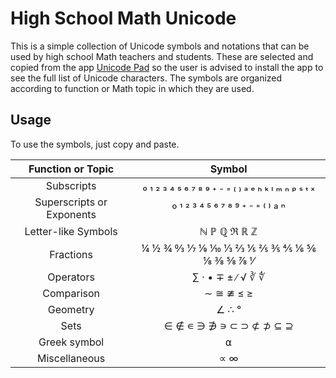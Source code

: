 # High School Math Unicode
This is a simple collection of Unicode symbols and notations that can be used by high school Math teachers and students. These are selected and copied from the app [Unicode Pad](https://play.google.com/store/apps/details?id=jp.ddo.hotmist.unicodepad) so the user is advised to install the app to see the full list of Unicode characters. The symbols are organized according to function or Math topic in which they are used. 

## Usage
To use the symbols, just copy and paste. 

| Function or Topic | Symbol |
| :---: | :---: |
| Subscripts | ₀ ₁ ₂ ₃ ₄ ₅ ₆ ₇ ₈ ₉ ₊ ₋ ₌ ₍ ₎ ₐ ₑ ₕ ₖ ₗ ₘ ₙ ₚ ₛ ₜ ₓ |
| Superscripts or Exponents | º ¹ ² ³ ⁴ ⁵ ⁶ ⁷ ⁸ ⁹ ⁺ ⁻ ⁼ ⁽ ⁾ ª ⁿ |
| Letter-like Symbols | ℕ ℙ ℚ ℜ ℝ ℤ |
| Fractions | ¼ ½ ¾ ↉ ⅐ ⅑ ⅒ ⅓ ⅔ ⅕ ⅖ ⅗ ⅘ ⅙ ⅚ ⅛ ⅜ ⅝ ⅞ ⅟ |
| Operators | ∑ ⋅ • ∓ ± ∕ √ ∛ ∜ |
| Comparison | ∼ ≅ ≇ ≤ ≥ |
| Geometry | ∠ ∴ ° |
| Sets | ∈ ∉ ∊ ∋ ∌ ∍ ⊂ ⊃ ⊄ ⊅ ⊆ ⊇ |
| Greek symbol | ⍺ |
| Miscellaneous | ∝ ∞ |





